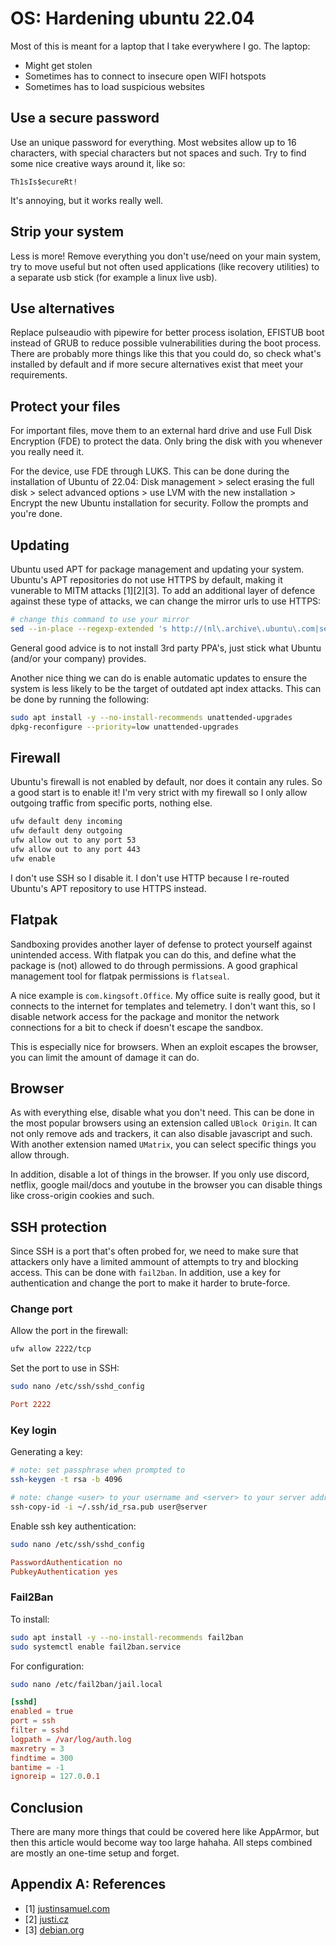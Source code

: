 # OS: Hardening ubuntu 22.04

Most of this is meant for a laptop that I take everywhere I go. The laptop:

- Might get stolen
- Sometimes has to connect to insecure open WIFI hotspots
- Sometimes has to load suspicious websites

## Use a secure password

Use an unique password for everything. Most websites allow up to 16 characters,
with special characters but not spaces and such. Try to find some nice creative
ways around it, like so:

```
Th1sIs$ecureRt!
```

It's annoying, but it works really well.

## Strip your system

Less is more! Remove everything you don't use/need on your main system, try to
move useful but not often used applications (like recovery utilities) to a
separate usb stick (for example a linux live usb).

## Use alternatives

Replace pulseaudio with pipewire for better process isolation, EFISTUB boot
instead of GRUB to reduce possible vulnerabilities during the boot process.
There are probably more things like this that you could do, so check what's
installed by default and if more secure alternatives exist that meet your
requirements.

## Protect your files

For important files, move them to an external hard drive and use Full Disk
Encryption (FDE) to protect the data. Only bring the disk with you whenever you
really need it.

For the device, use FDE through LUKS. This can be done during the installation
of Ubuntu of 22.04: Disk management > select erasing the full disk > select
advanced options > use LVM with the new installation > Encrypt the new Ubuntu
installation for security. Follow the prompts and you're done.

## Updating

Ubuntu used APT for package management and updating your system. Ubuntu's APT
repositories do not use HTTPS by default, making it vunerable to MITM attacks
[1][2][3]. To add an additional layer of defence against these type of attacks,
we can change the mirror urls to use HTTPS:

```sh
# change this command to use your mirror
sed --in-place --regexp-extended 's http://(nl\.archive\.ubuntu\.com|security\.ubuntu\.com) https://nl.archive.ubuntu.com g' /etc/apt/sources.list
```

General good advice is to not install 3rd party PPA's, just stick what Ubuntu
(and/or your company) provides.

Another nice thing we can do is enable automatic updates to ensure the system
is less likely to be the target of outdated apt index attacks. This can be done
by running the following:

```sh
sudo apt install -y --no-install-recommends unattended-upgrades
dpkg-reconfigure --priority=low unattended-upgrades
```

## Firewall

Ubuntu's firewall is not enabled by default, nor does it contain any rules.
So a good start is to enable it! I'm very strict with my firewall so I only
allow outgoing traffic from specific ports, nothing else.

```sh
ufw default deny incoming
ufw default deny outgoing
ufw allow out to any port 53
ufw allow out to any port 443
ufw enable
```

I don't use SSH so I disable it. I don't use HTTP because I re-routed Ubuntu's
APT repository to use HTTPS instead.

## Flatpak

Sandboxing provides another layer of defense to protect yourself against
unintended access. With flatpak you can do this, and define what the package is
(not) allowed to do through permissions. A good graphical management tool for
flatpak permissions is `flatseal`.

A nice example is `com.kingsoft.Office`. My office suite is really good, but it
connects to the internet for templates and telemetry. I don't want this, so I
disable network access for the package and monitor the network connections for
a bit to check if doesn't escape the sandbox.

This is especially nice for browsers. When an exploit escapes the browser, you
can limit the amount of damage it can do.

## Browser

As with everything else, disable what you don't need. This can be done in the
most popular browsers using an extension called `UBlock Origin`. It can not
only remove ads and trackers, it can also disable javascript and such. With
another extension named `UMatrix`, you can select specific things you allow
through.

In addition, disable a lot of things in the browser. If you only use discord,
netflix, google mail/docs and youtube in the browser you can disable things
like cross-origin cookies and such.

## SSH protection

Since SSH is a port that's often probed for, we need to make sure that
attackers only have a limited ammount of attempts to try and blocking access.
This can be done with `fail2ban`. In addition, use a key for authentication
and change the port to make it harder to brute-force.

### Change port

Allow the port in the firewall:

```sh
ufw allow 2222/tcp
```

Set the port to use in SSH:

```sh
sudo nano /etc/ssh/sshd_config
```

```conf
Port 2222
```

### Key login

Generating a key:

```sh
# note: set passphrase when prompted to
ssh-keygen -t rsa -b 4096

# note: change <user> to your username and <server> to your server address
ssh-copy-id -i ~/.ssh/id_rsa.pub user@server
```

Enable ssh key authentication:

```sh
sudo nano /etc/ssh/sshd_config
```

```conf
PasswordAuthentication no
PubkeyAuthentication yes
```

### Fail2Ban

To install:

```sh
sudo apt install -y --no-install-recommends fail2ban
sudo systemctl enable fail2ban.service
```

For configuration:

```sh
sudo nano /etc/fail2ban/jail.local
```

```conf
[sshd]
enabled = true
port = ssh
filter = sshd
logpath = /var/log/auth.log
maxretry = 3
findtime = 300
bantime = -1
ignoreip = 127.0.0.1
```

## Conclusion

There are many more things that could be covered here like AppArmor, but then
this article would become way too large hahaha. All steps combined are mostly
an one-time setup and forget.

## Appendix A: References

- [1] [justinsamuel.com](https://justinsamuel.com/papers/package-managers-ccs2008.pdf)
- [2] [justi.cz](https://justi.cz/security/2019/01/22/apt-rce.html)
- [3] [debian.org](https://www.debian.org/security/2016/dsa-3733)
